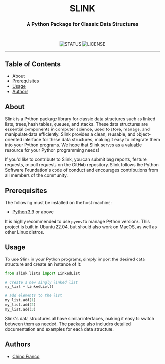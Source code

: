 <h1 align="center">SLINK</h1>

<h3 align="center">A Python Package for Classic Data Structures</h3>

<div align="center">
<br />

![STATUS](https://img.shields.io/badge/status-active-brightgreen?style=for-the-badge) ![LICENSE](https://img.shields.io/badge/license-MIT-blue?style=for-the-badge)

</div>

---

## Table of Contents
* [About](#about)
* [Prerequisites](#prerequisites)
* [Usage](#usage)
* [Authors](#authors)

## About <a name="about"></a>

Slink is a Python package library for classic data structures such as linked lists, trees, hash tables, queues, and stacks. These data structures are essential components in computer science, used to store, manage, and manipulate data efficiently. Slink provides a clean, reusable, and object-oriented interface for these data structures, making it easy to integrate them into your Python programs. We hope that Slink serves as a valuable resource for your Python programming needs!

If you'd like to contribute to Slink, you can submit bug reports, feature requests, or pull requests on the GitHub repository. Slink follows the Python Software Foundation's code of conduct and encourages contributions from all members of the community.

## Prerequisites <a name="prerequisites"></a>
The following must be installed on the host machine:

- [Python 3.9](https://github.com/pyenv/pyenv) or above

It is highly recommended to use `pyenv` to manage Python versions. This project is built in Ubuntu 22.04, but should also work on MacOS, as well as other Linux distros.

## Usage <a name="usage"></a>

To use Slink in your Python programs, simply import the desired data structure and create an instance of it:

```python
from slink.lists import LinkedList

# create a new singly linked list
my_list = LinkedList()

# add elements to the list
my_list.add(1)
my_list.add(2)
my_list.add(3)
```

Slink's data structures all have similar interfaces, making it easy to switch between them as needed. The package also includes detailed documentation and examples for each data structure.

## Authors <a name = "authors"></a>

- [Chino Franco](https://github.com/jgfranco17)